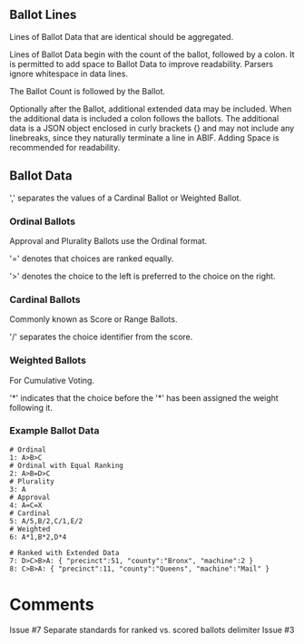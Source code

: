 ## Ballot Lines

Lines of Ballot Data that are identical should be aggregated.

Lines of Ballot Data begin with the count of the ballot, followed by a colon. It is permitted to add space to Ballot Data to improve readability. Parsers ignore whitespace in data lines.

The Ballot Count is followed by the Ballot.

Optionally after the Ballot, additional extended data may be included. When the additional data is included a colon follows the ballots. The additional data is a JSON object enclosed in curly brackets {} and may not include any linebreaks, since they naturally terminate a line in ABIF. Adding Space is recommended for readability. 

## Ballot Data

',' separates the values of a Cardinal Ballot or Weighted Ballot.

### Ordinal Ballots

Approval and Plurality Ballots use the Ordinal format.

'=' denotes that choices are ranked equally.

'>' denotes the choice to the left is preferred to the choice on the right.

### Cardinal Ballots

Commonly known as Score or Range Ballots.

'/' separates the choice identifier from the score.

### Weighted Ballots

For Cumulative Voting.

'\*' indicates that the choice before the '*' has been assigned the weight following it.

### Example Ballot Data
```
# Ordinal
1: A>B>C
# Ordinal with Equal Ranking
2: A>B=D>C
# Plurality
3: A
# Approval
4: A=C=X
# Cardinal
5: A/5,B/2,C/1,E/2
# Weighted
6: A*1,B*2,D*4

# Ranked with Extended Data
7: D>C>B>A: { "precinct":51, "county":"Bronx", "machine":2 }
8: C>B>A: { "precinct":11, "county":"Queens", "machine":"Mail" }
```
# Comments

Issue #7 Separate standards for ranked vs. scored ballots
delimiter Issue #3
